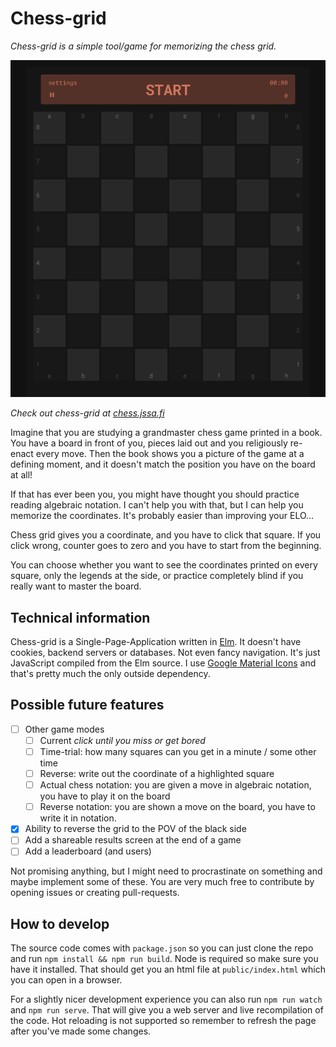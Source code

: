 # Chess-grid

_Chess-grid is a simple tool/game for memorizing the chess grid._

![Chess-grid screenshot](docs/chess-grid.png)

_Check out chess-grid at [chess.jssa.fi](https://chess.jssa.fi)_

Imagine that you are studying a grandmaster chess game printed in a book. You
have a board in front of you, pieces laid out and you religiously re-enact every
move. Then the book shows you a picture of the game at a defining moment, and it
doesn't match the position you have on the board at all!

If that has ever been you, you might have thought you should practice reading
algebraic notation. I can't help you with that, but I can help you memorize the
coordinates. It's probably easier than improving your ELO...

Chess grid gives you a coordinate, and you have to click that square. If you
click wrong, counter goes to zero and you have to start from the beginning.

You can choose whether you want to see the coordinates printed on every square,
only the legends at the side, or practice completely blind if you really want to
master the board.

## Technical information

Chess-grid is a Single-Page-Application written in [Elm](https://elm-lang.org/).
It doesn't have cookies, backend servers or databases. Not even fancy
navigation. It's just JavaScript compiled from the Elm source. I use
[Google Material Icons](https://fonts.google.com/icons?selected=Material+Symbols+Outlined:close:FILL@0;wght@400;GRAD@0;opsz@24&icon.size=24&icon.color=%23e3e3e3)
and that's pretty much the only outside dependency.

## Possible future features

- [ ] Other game modes
  - [ ] Current _click until you miss or get bored_
  - [ ] Time-trial: how many squares can you get in a minute / some other time
  - [ ] Reverse: write out the coordinate of a highlighted square
  - [ ] Actual chess notation: you are given a move in algebraic notation, you
        have to play it on the board
  - [ ] Reverse notation: you are shown a move on the board, you have to write
        it in notation.
- [x] Ability to reverse the grid to the POV of the black side
- [ ] Add a shareable results screen at the end of a game
- [ ] Add a leaderboard (and users)

Not promising anything, but I might need to procrastinate on something and maybe
implement some of these. You are very much free to contribute by opening issues
or creating pull-requests.

## How to develop

The source code comes with `package.json` so you can just clone the repo and run
`npm install && npm run build`. Node is required so make sure you have it
installed. That should get you an html file at `public/index.html` which you can
open in a browser.

For a slightly nicer development experience you can also run `npm run watch` and
`npm run serve`. That will give you a web server and live recompilation of the
code. Hot reloading is not supported so remember to refresh the page after
you've made some changes.
